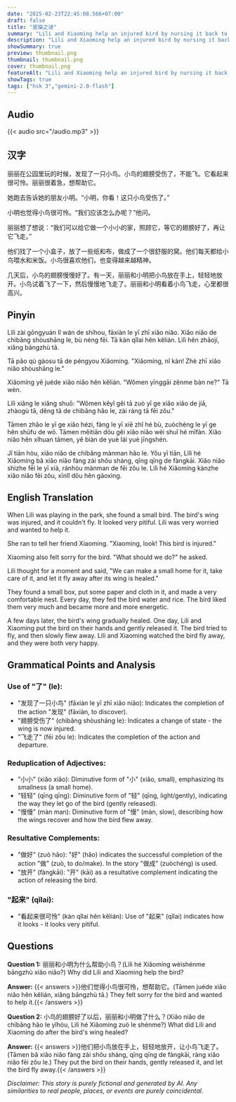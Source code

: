```yaml
---
date: "2025-02-23T22:45:08.566+07:00"
draft: false
title: "瓷猫之谜"
summary: "Lili and Xiaoming help an injured bird by nursing it back to health and releasing it back into the wild."
description: "Lili and Xiaoming help an injured bird by nursing it back to health and releasing it back into the wild."
showSummary: true
preview: thumbnail.png
thumbnail: thumbnail.png
cover: thumbnail.png
featureAlt: "Lili and Xiaoming help an injured bird by nursing it back to health and releasing it back into the wild."
showTags: true
tags: ["hsk 3","gemini-2.0-flash"]
---
```


## Audio
{{< audio src="/audio.mp3" >}}

## 汉字

丽丽在公园里玩的时候，发现了一只小鸟。小鸟的翅膀受伤了，不能飞。它看起来很可怜。丽丽很着急，想帮助它。

她跑去告诉她的朋友小明。“小明，你看！这只小鸟受伤了。”

小明也觉得小鸟很可怜。“我们应该怎么办呢？”他问。

丽丽想了想说：“我们可以给它做一个小小的家，照顾它，等它的翅膀好了，再让它飞走。”

他们找了一个小盒子，放了一些纸和布，做成了一个很舒服的窝。他们每天都给小鸟喂水和米饭。小鸟很喜欢他们，也变得越来越精神。

几天后，小鸟的翅膀慢慢好了。有一天，丽丽和小明把小鸟放在手上，轻轻地放开。小鸟试着飞了一下，然后慢慢地飞走了。丽丽和小明看着小鸟飞走，心里都很高兴。

## Pinyin

Lìlì zài gōngyuán lǐ wán de shíhou, fāxiàn le yī zhī xiǎo niǎo. Xiǎo niǎo de chìbǎng shòushāng le, bù néng fēi. Tā kàn qǐlai hěn kělián. Lìlì hěn zhāojí, xiǎng bāngzhù tā.

Tā pǎo qù gàosu tā de péngyou Xiǎomíng. "Xiǎomíng, nǐ kàn! Zhè zhī xiǎo niǎo shòushāng le."

Xiǎomíng yě juéde xiǎo niǎo hěn kělián. "Wǒmen yīnggāi zěnme bàn ne?" Tā wèn.

Lìlì xiǎng le xiǎng shuō: "Wǒmen kěyǐ gěi tā zuò yī ge xiǎo xiǎo de jiā, zhàogù tā, děng tā de chìbǎng hǎo le, zài ràng tā fēi zǒu."

Tāmen zhǎo le yī ge xiǎo hézi, fàng le yī xiē zhǐ hé bù, zuòchéng le yī ge hěn shūfu de wō. Tāmen měitiān dōu gěi xiǎo niǎo wèi shuǐ hé mǐfàn. Xiǎo niǎo hěn xǐhuan tāmen, yě biàn de yuè lái yuè jīngshén.

Jǐ tiān hòu, xiǎo niǎo de chìbǎng mànman hǎo le. Yǒu yī tiān, Lìlì hé Xiǎomíng bǎ xiǎo niǎo fàng zài shǒu shàng, qīng qīng de fàngkāi. Xiǎo niǎo shìzhe fēi le yī xià, ránhòu mànman de fēi zǒu le. Lìlì hé Xiǎomíng kànzhe xiǎo niǎo fēi zǒu, xīnlǐ dōu hěn gāoxìng.

## English Translation

When Lili was playing in the park, she found a small bird. The bird's wing was injured, and it couldn't fly. It looked very pitiful. Lili was very worried and wanted to help it.

She ran to tell her friend Xiaoming. "Xiaoming, look! This bird is injured."

Xiaoming also felt sorry for the bird. "What should we do?" he asked.

Lili thought for a moment and said, "We can make a small home for it, take care of it, and let it fly away after its wing is healed."

They found a small box, put some paper and cloth in it, and made a very comfortable nest. Every day, they fed the bird water and rice. The bird liked them very much and became more and more energetic.

A few days later, the bird's wing gradually healed. One day, Lili and Xiaoming put the bird on their hands and gently released it. The bird tried to fly, and then slowly flew away. Lili and Xiaoming watched the bird fly away, and they were both very happy.

## Grammatical Points and Analysis

### Use of "了" (le):

-  "发现了一只小鸟" (fāxiàn le yī zhī xiǎo niǎo): Indicates the completion of the action "发现" (fāxiàn, to discover).
-  "翅膀受伤了" (chìbǎng shòushāng le): Indicates a change of state - the wing is now injured.
- "飞走了" (fēi zǒu le): Indicates the completion of the action and departure.

### Reduplication of Adjectives:

-  "小小" (xiǎo xiǎo): Diminutive form of "小" (xiǎo, small), emphasizing its smallness (a small home).
-  "轻轻" (qīng qīng): Diminutive form of "轻" (qīng, light/gently), indicating the way they let go of the bird (gently released).
-  "慢慢" (màn man): Diminutive form of "慢" (màn, slow), describing how the wings recover and how the bird flew away.

### Resultative Complements:

-  "做好" (zuò hǎo): "好" (hǎo) indicates the successful completion of the action "做" (zuò, to do/make).  In the story "做成" (zuòchéng) is used. 
-  "放开" (fàngkāi): "开" (kāi) as a resultative complement indicating the action of releasing the bird.

###  "起来" (qǐlai):
-  "看起来很可怜" (kàn qǐlai hěn kělián): Use of "起来" (qǐlai) indicates how it looks - it looks very pitiful.

## Questions

**Question 1:** 丽丽和小明为什么帮助小鸟？(Lìlì hé Xiǎomíng wèishénme bāngzhù xiǎo niǎo?) Why did Lili and Xiaoming help the bird?

**Answer:** {{< answers >}}他们觉得小鸟很可怜，想帮助它。(Tāmen juéde xiǎo niǎo hěn kělián, xiǎng bāngzhù tā.) They felt sorry for the bird and wanted to help it.{{< /answers >}}

**Question 2:**  小鸟的翅膀好了以后，丽丽和小明做了什么？(Xiǎo niǎo de chìbǎng hǎo le yǐhòu, Lìlì hé Xiǎomíng zuò le shénme?) What did Lili and Xiaoming do after the bird's wing healed?

**Answer:** {{< answers >}}他们把小鸟放在手上，轻轻地放开，让小鸟飞走了。(Tāmen bǎ xiǎo niǎo fàng zài shǒu shàng, qīng qīng de fàngkāi, ràng xiǎo niǎo fēi zǒu le.) They put the bird on their hands, gently released it, and let the bird fly away.{{< /answers >}}


*Disclaimer: This story is purely fictional and generated by AI. Any similarities to real people, places, or events are purely coincidental.*
